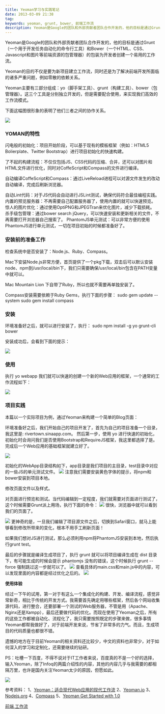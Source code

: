 ```yaml
---
title: Yeoman学习与实践笔记
date: 2013-03-09 21:38
tag: 
keywords: yeoman, grunt, bower, 前端工作流
description: Yeoman是Google的团队和外部贡献者团队合作开发的，他的目标是通过Grunt（一个用于开发任务自动化的命令行工具）和Bower（一个HTML、CSS、Javascript和图片等前端资源的包管理器）的包装为开发者创建一个易用的工作流。
---
```


Yeoman是Google的团队和外部贡献者团队合作开发的，他的目标是通过Grunt（一个用于开发任务自动化的命令行工具）和Bower（一个HTML、CSS、Javascript和图片等前端资源的包管理器）的包装为开发者创建一个易用的工作流。


Yeoman的目的不仅是要为新项目建立工作流，同时还是为了解决前端开发所面临的诸多严重问题，例如零散的依赖关系。


Yeoman主要有三部分组成：yo（脚手架工具）、grunt（构建工具）、bower（包管理器）。这三个工具是分别独立开发的，但是需要配合使用，来实现我们高效的工作流模式。

下面这幅图很形象的表明了他们三者之间的协作关系。

![](/20130309-yeoman/09214923-27fe6dea6eb34f468e601589ea83a675.png)

### **YOMAN的特性**

闪电般的初始化：项目开始阶段，可以基于现有的模板框架（例如：HTML5 Bolierplate、Twitter Bootstrap）进行项目初始化的快速构建。

了不起的构建流程：不仅仅包括JS、CSS代码的压缩、合并，还可以对图片和HTML文件进行优化，同时对CoffeScript和Compass的文件进行编译。

自动编译CoffeScript和Compass：通过LiveReload进程可以对源文件发生的改动自动编译，完成后刷新浏览器。

自动Lint代码：对于JS代码会自动进行JSLint测试，确保代码符合最佳编程实践。
内置的预览服务器：不再需要自己配置服务器了，使用内置的就可以快速预览。
惊人的图片优化：通过使用OptiPNG和JPEGTran来优化图片，减少下载损耗。
杀手级包管理：通过bower search jQuery，可以快速安装和更新相关的文件，不再需要打开浏览器自己搜索了。
PhantomJS单元测试：可以非常方便的使用PhantomJS进行单元测试，一切在项目初始的时候都准备好了。


### **安装前的准备工作**

检查系统中是否安装了：Node.js、Ruby、Compass。

Mac下安装Node.js非常方便，首页提供了一个pkg下载，双击后可以默认安装node、npm到/usr/local/bin下，我们只需要确保/usr/local/bin包含在PATH变量中就可以。

Mac Mountain Lion 下自带了Ruby，所以也就不需要再单独安装了。

Compass安装需要依赖于Ruby Gems，执行下面的步骤：
sudo gem update --system
sudo gem install compass

### **安装**

环境准备好之后，就可以进行安装了，执行：
sudo npm install -g yo grunt-cli bower

安装成功后，会看到下面的提示：

![](/20130309-yeoman/09214959-ab7a06cafa054e23b9b0bcd2a2a9e823.png)

### **使用**

执行 yo webapp 我们就可以快速的创建一个新的Web应用的框架，一个通常的工作流程如下：

![](/20130309-yeoman/09215029-0e373ecbed66473789272c4699425e6a.png)

### **项目实践**

本篇以一个实际项目为例，通过Yeoman来构建一个简单的Blog页面：

环境准备好之后，我们开始自己的项目开发了，首先为自己的项目准备一个目录，我这里是: rivertown.sinaapp.com。
然后第一步，使用 yo 进行快速的初始化，初始化时会询问我们是否使用Bootstrap和RequireJS框架，我这里都选择了是。完成后一个Web应用的基础框架就建立好了。

![](/20130309-yeoman/09215059-cb58523abf2d4acf958a3b76ea2a3e15.png)

初始化的WebApp目录结构如下，app目录是我们项目的主目录，test目录中对应的一些JS的单元测试文件。
![](/20130309-yeoman/09215127-478ec4003df249619923158eecb0b4d7.png)
注意我们需要安装黄色字体的提示，将npm和bower安装到项目本地。


修改页面文件以及样式。

对页面进行预览和测试。当代码编辑到一定程度，我们就需要对页面进行测试了，这个时候需要Grunt派上用场，执行下面的命令：
![](/20130309-yeoman/09215153-ce88f2339c8e474496446908d2f6ce38.png)
很快，浏览器中就可以看到我们的页面了。

![](/20130309-yeoman/09215212-679713b408474d1db70976d25011fc26.png)
更神奇的是，一旦我们编辑了项目源文件之后，切换到Safari窗口，就马上能够看到修改所带来的变化，根本不用手工刷新页面！

如果我们想对JS进行测试，那么必须利用npm将PhantomJS安装到本地，然后执行grunt test。

最后的步骤就是编译生成项目了，执行 grunt 就可以将项目编译生成在 dist 目录下，有可能生成的时候会提示 phantomjs 没有的错误，这个时候执行 grunt --force 强制跳过这一步就可以了。
![](/20130309-yeoman/09215247-a611b7f409bf427c831ae476bc7991a9.png)
查看具体的main.css和main.js中的内容，可以发现里面的内容都是经过优化之后的。
![](/20130309-yeoman/09215303-7bddc52fb2974029b17d7d0f896e57aa.png)


**使用体验**


经过一下午的试用，第一对于有这么一个集成化的构建、开发、编译流程，感觉非常新奇，相比于传统的开发方式。我需要首先确定用哪些框架，然后各个网站收集源代码，进行整合，还要部署一个测试的Web服务器，不管是用（Apache、Nginx还是Xampp），最后还要做代码的优化。而现在使用了Yeoman之后，所有的这些工作都被自动化、流程化了，我只需要按照既定的步骤来做，很多事情Yeoman都帮我做好了，对于前端开发来说，节省了非常多的力气。而且，生成项目的代码质量也都很不错。


遗憾的地方在于目前Yeoman的相关资料还比较少，中文的资料也非常少，对于如何深入的学习和定制化，还需要继续的钻研。


PS：吐槽一下百度，不得不说对于IT工作者来说，百度真的不是一个好的选择，输入Yeoman，除了Infoq的两篇介绍性的内容，其他的内容几乎与我需要的都相隔万里，也许是国内关注Yeoman太少的原因，但愿如此。


![](/20130309-yeoman/39469-20180710163655709-89635310.png)

参考资料：
1、[Yeoman：适合现代Web应用的现代工作流](http://dl.cdn.chip.eu/downloads/224463/Snow_Leopard_EN.zip?cid=5721758&platform=dcu&1362754176-1362761676-1c6561-B-a3c135af25f380ada9886c5071a2a788)
2、[Yeoman.io](http://yeoman.io/)
3、[Nodejs.org](http://nodejs.org/)
4、[Compass](http://compass-style.org/install/)
5、[Yeoman Get Started with 1.0](https://github.com/yeoman/yeoman/wiki/Getting-started-with-1.0)


[前端](http://technorati.com/tag/%E5%89%8D%E7%AB%AF),[工作流](http://technorati.com/tag/%E5%B7%A5%E4%BD%9C%E6%B5%81)












